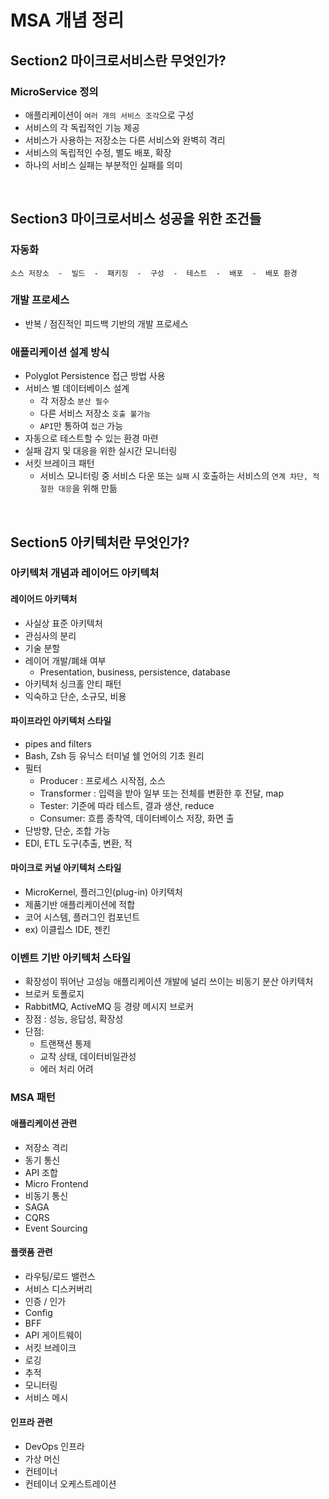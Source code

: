 # MSA 개념 정리

## Section2 마이크로서비스란 무엇인가?
### MicroService 정의
- 애플리케이션이 `여러 개의 서비스 조각`으로 구성
- 서비스의 각 독립적인 기능 제공
- 서비스가 사용하는 저장소는 다른 서비스와 완벽히 격리
- 서비스의 독립적인 수정, 별도 배포, 확장
- 하나의 서비스 실패는 부분적인 실패를 의미

<br />

## Section3 마이크로서비스 성공을 위한 조건들
### 자동화
```text
소스 저장소  -  빌드  -  패키징  -  구성  -  테스트  -  배포  -  배포 환경
```

### 개발 프로세스
- 반복 / 점진적인 피드백 기반의 개발 프로세스

### 애플리케이션 설계 방식
- Polyglot Persistence 접근 방법 사용
- 서비스 별 데이터베이스 설계
  - 각 저장소 `분산 필수`
  - 다른 서비스 저장소 `호출 불가능`
  - `API`만 통하여 `접근` 가능
- 자동으로 테스트할 수 있는 환경 마련
- 실패 감지 및 대응을 위한 실시간 모니터링 
- 서킷 브레이크 패턴
  - 서비스 모니터링 중 서비스 다운 또는 `실패` 시 호출하는 서비스의 `연계 차단, 적절한 대응`을 위해 만듦

<br />

## Section5 아키텍처란 무엇인가?
### 아키텍처 개념과 레이어드 아키텍처
#### 레이어드 아키텍처
- 사실상 표준 아키텍처
- 관심사의 분리
- 기술 분할
- 레이어 개발/폐쇄 여부
  - Presentation, business, persistence, database
- 아키텍처 싱크홀 안티 패턴
- 익숙하고 단순, 소규모, 비용

#### 파이프라인 아키텍처 스타일
- pipes and filters
- Bash, Zsh 등 유닉스 터미널 쉘 언어의 기초 원리
- 필터
  - Producer : 프로세스 시작점, 소스
  - Transformer : 입력을 받아 일부 또는 전체를 변환한 후 전달, map
  - Tester: 기준에 따라 테스트, 결과 생산, reduce
  - Consumer: 흐름 종착역, 데이터베이스 저장, 화면 출
- 단방향, 단순, 조합 가능
- EDI, ETL 도구(추출, 변환, 적

#### 마이크로 커널 아키텍처 스타일
- MicroKernel, 플러그인(plug-in) 아키텍처
- 제품기반 애플리케이션에 적합
- 코어 시스템, 플러그인 컴포넌트
- ex) 이클립스 IDE, 젠킨


### 이벤트 기반 아키텍처 스타일
- 확장성이 뛰어난 고성능 애플리케이션 개발에 널리 쓰이는 비동기 분산 아키텍처
- 브로커 토폴로지
- RabbitMQ, ActiveMQ 등 경량 메시지 브로커
- 장점 : 성능, 응답성, 확장성
- 단점: 
  - 트랜잭션 통제
  - 교착 상태, 데이터비일관성
  - 에러 처리 어려

### MSA 패턴
#### 애플리케이션 관련
- 저장소 격리
- 동기 통신
- API 조합
- Micro Frontend
- 비동기 통신
- SAGA
- CQRS
- Event Sourcing

#### 플랫폼 관련
- 라우팅/로드 밸런스
- 서비스 디스커버리
- 인증 / 인가
- Config
- BFF
- API 게이트웨이
- 서킷 브레이크
- 로깅
- 추적
- 모니터링
- 서비스 메시

#### 인프라 관련
- DevOps 인프라
- 가상 머신
- 컨테이너
- 컨테이너 오케스트레이션